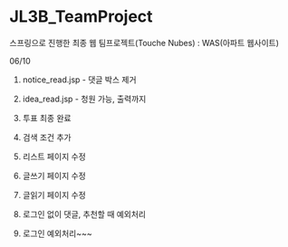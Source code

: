 # JL3B_TeamProject
스프링으로 진행한 최종 웹 팀프로젝트(Touche Nubes) : WAS(아파트 웹사이트)


06/10


1. notice_read.jsp - 댓글 박스 제거

2. idea_read.jsp - 청원 가능, 출력까지

3. 투표 최종 완료

4. 검색 조건 추가

5. 리스트 페이지 수정

6. 글쓰기 페이지 수정

7. 글읽기 페이지 수정

8. 로그인 없이 댓글, 추천할 때 예외처리

9. 로그인 예외처리~~~
